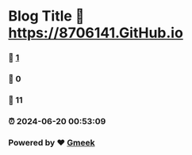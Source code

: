 # Blog Title :link: https://8706141.GitHub.io 
### :page_facing_up: [1](https://8706141.GitHub.io/tag.html) 
### :speech_balloon: 0 
### :hibiscus: 11 
### :alarm_clock: 2024-06-20 00:53:09 
### Powered by :heart: [Gmeek](https://github.com/Meekdai/Gmeek)
